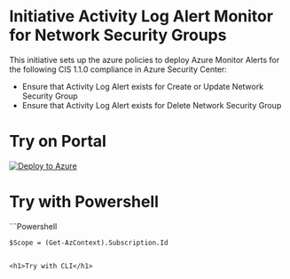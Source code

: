 <h1>Initiative Activity Log Alert Monitor for Network Security Groups </h1>

This initiative sets up the azure policies to deploy Azure Monitor Alerts for the following CIS 1.1.0 compliance in Azure Security Center:
* Ensure that Activity Log Alert exists for Create or Update Network Security Group
* Ensure that Activity Log Alert exists for Delete Network Security Group

<h1>Try on Portal</h1>

[![Deploy to Azure](https://aka.ms/deploytoazurebutton)](https://portal.azure.com/#blade/Microsoft_Azure_Policy/CreatePolicyDefinitionBlade/uri/https%3A%2F%2Fraw.githubusercontent.com%2FAndrew-Coughlin-MSFT%2FAzure%2Fmaster%2FAzurePolicyExports%2FMonitoring%2Finitiative-activity-log-alert-monitor-network-security-group%2Fpolicyset.json)

<h1>Try with Powershell</h1>
```Powershell
    
    $Scope = (Get-AzContext).Subscription.Id
    
```

<h1>Try with CLI</h1>